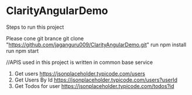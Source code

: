 # ClarityAngularDemo
 Steps to run this project

 Please cone git brance 
 git clone "https://github.com/jaganguru009/ClarityAngularDemo.git"
 run npm install
 run npm start

 //APIS used in this project is written in common base service

 1) Get users
 https://jsonplaceholder.typicode.com/users
 2) Get Users By Id
 https://jsonplaceholder.typicode.com/users?userId
 3) Get Todos for user
 https://jsonplaceholder.typicode.com/todos?id

